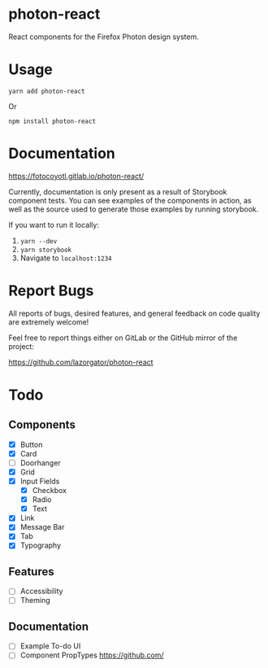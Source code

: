 # photon-react

React components for the Firefox Photon design system.

# Usage

`yarn add photon-react`

Or

`npm install photon-react`


# Documentation

https://fotocoyotl.gitlab.io/photon-react/

Currently, documentation is only present as a result of Storybook component tests. You can see examples of the components in action, as well as the source used to generate those examples by running storybook.

If you want to run it locally:

1. `yarn --dev`
2. `yarn storybook`
3. Navigate to `localhost:1234`

# Report Bugs

All reports of bugs, desired features, and general feedback on code quality are extremely welcome!

Feel free to report things either on GitLab or the GitHub mirror of the project:

https://github.com/lazorgator/photon-react

# Todo

## Components

- [x] Button
- [x] Card
- [ ] Doorhanger
- [x] Grid
- [x] Input Fields
  - [x] Checkbox
  - [x] Radio
  - [x] Text
- [x] Link
- [x] Message Bar
- [x] Tab
- [x] Typography

## Features

- [ ] Accessibility
- [ ] Theming

## Documentation

- [ ] Example To-do UI
- [ ] Component PropTypes
https://github.com/
